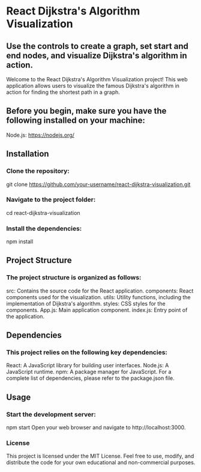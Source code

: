 # React Dijkstra's Algorithm Visualization
## Use the controls to create a graph, set start and end nodes, and visualize Dijkstra's algorithm in action.

Welcome to the React Dijkstra's Algorithm Visualization project! This web application allows users to visualize the famous Dijkstra's algorithm in action for finding the shortest path in a graph. 

## Before you begin, make sure you have the following installed on your machine:

Node.js: https://nodejs.org/

## Installation
### Clone the repository:

git clone https://github.com/your-username/react-dijkstra-visualization.git

### Navigate to the project folder:
cd react-dijkstra-visualization

### Install the dependencies:
npm install


## Project Structure
### The project structure is organized as follows:

src: Contains the source code for the React application.
components: React components used for the visualization.
utils: Utility functions, including the implementation of Dijkstra's algorithm.
styles: CSS styles for the components.
App.js: Main application component.
index.js: Entry point of the application.

## Dependencies
### This project relies on the following key dependencies:

React: A JavaScript library for building user interfaces.
Node.js: A JavaScript runtime.
npm: A package manager for JavaScript.
For a complete list of dependencies, please refer to the package.json file.

## Usage
### Start the development server:

npm start
Open your web browser and navigate to http://localhost:3000.

### License
This project is licensed under the MIT License. Feel free to use, modify, and distribute the code for your own educational and non-commercial purposes.